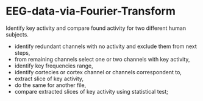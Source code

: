 # EEG-data-via-Fourier-Transform
Identify key activity and compare found activity for two different human subjects.

- identify redundant channels with no activity and exclude them from next steps,
- from remaining channels select one or two channels with key activity,
- identify key frequencies range,
- identify cortecies or cortex channel or channels correspondent to,
- extract slice of key activity,
- do the same for another file,
- compare extracted slices of key activity using statistical test;
